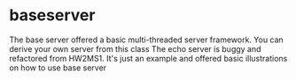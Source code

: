 # baseserver

The base server offered a basic multi-threaded server framework. You can derive your own server from this class
The echo server is buggy and refactored from HW2MS1. It's just an example and offered basic illustrations on how to use base server
